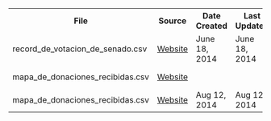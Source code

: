 <table>
  <tr>
    <th>File</th>
    <th>Source</th>
    <th>Date Created</th>
    <th>Last Updated</th>
    <th>Uploaded</th>
    <th>Subject</th>
  </tr>
  <tr>
    <td>record_de_votacion_de_senado.csv</td>
    <td><a href='https://data.pr.gov/en/Abierto/Record-de-Votaci-n-de-Senado/fu3e-fj3e'>Website</a></td>
    <td>June 18, 2014</td>
    <td>June 18, 2014</td>
    <td></td>
    <td>Political</td>
  </tr>
  <tr>
    <td>mapa_de_donaciones_recibidas.csv</td>
    <td><a    href='https://data.oce.gov.pr/Donaciones/Mapa-de-donaciones-recibidas-por-c-digo-postal/gd5x-wf9i'>Website</a></td>
    <td></td>
    <td></td>
    <td>Sept 1, 2017</td>
    <td>Political</td>
  </tr>
  <tr>
    <td>mapa_de_donaciones_recibidas.csv</td>
    <td><a    href='https://data.pr.gov/en/Familia-y-Servicio-Social/Estadisticas-de-Beneficios-de-PAN-y-TANF/rd77-7s4b'>Website</a></td>
    <td>Aug 12, 2014</td>
    <td>Aug 12, 2014</td>
    <td></td>
    <td>Social Services</td>
  </tr>
</table>
